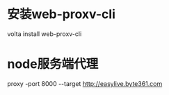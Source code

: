 # 安装web-proxv-cli
volta install web-proxv-cli

# node服务端代理
proxy -port 8000 --target http://easylive.byte361.com